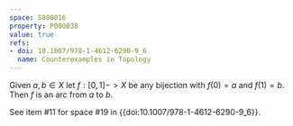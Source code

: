 ```yaml
---
space: S000016
property: P000038
value: true
refs:
- doi: 10.1007/978-1-4612-6290-9_6
  name: Counterexamples in Topology
---
```


Given $a,b \in X$ let $f:[0,1] -> X$ be any bijection with $f(0)=a$ and $f(1)=b$. Then $f$ is an arc from $a$ to $b$.

See item #11 for space #19 in {{doi:10.1007/978-1-4612-6290-9_6}}.
